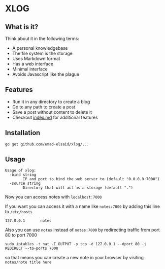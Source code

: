 XLOG
=========
## What is it?
Think about it in the following terms:
- A personal knowledgebase
- The file system is the storage
- Uses Markdown format
- Has a web interface
- Minimal interface
- Avoids Javascript like the plague

## Features
- Run it in any directory to create a blog
- Go to any path to create a post
- Save a post without content to delete it
- Checkout [index.md](index.md) for additional features

## Installation

```
go get github.com/emad-elsaid/xlog/...
```

## Usage

```
Usage of xlog:
  -bind string
        IP and port to bind the web server to (default "0.0.0.0:7000")
  -source string
        Directory that will act as a storage (default ".")
```

Now you can access notes with `localhost:7000`

If you want you can access it with a name like `notes:7000` by adding this line to `/etc/hosts`

```
127.0.0.1       notes
```

Also you can use `notes` instead of `notes:7000` by redirecting traffic from port 80 to port 7000

```
sudo iptables -t nat -I OUTPUT -p tcp -d 127.0.0.1 --dport 80 -j REDIRECT --to-ports 7000
```

so that means you can create a new note in your browser by visiting `notes/note title here`
